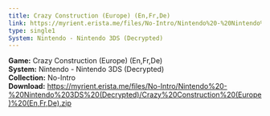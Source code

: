 ```yaml
---
title: Crazy Construction (Europe) (En,Fr,De)
link: https://myrient.erista.me/files/No-Intro/Nintendo%20-%20Nintendo%203DS%20(Decrypted)/Crazy%20Construction%20(Europe)%20(En,Fr,De).zip
type: single1
System: Nintendo - Nintendo 3DS (Decrypted)
---
```

<b>Game:</b> Crazy Construction (Europe) (En,Fr,De)<br>
<b>System:</b> Nintendo - Nintendo 3DS (Decrypted)<br>
<b>Collection:</b> No-Intro<br>
<b>Download:</b> https://myrient.erista.me/files/No-Intro/Nintendo%20-%20Nintendo%203DS%20(Decrypted)/Crazy%20Construction%20(Europe)%20(En,Fr,De).zip